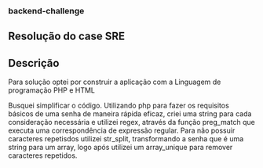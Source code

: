 ### backend-challenge
## Resolução do case SRE 

## Descrição

Para solução optei por construir a aplicação com a Linguagem de programação PHP e HTML 

Busquei simplificar o código.
Utilizando php para fazer os requisitos básicos de uma senha de maneira rápida  eficaz, criei uma string para cada consideração necessária e utilizei regex, através da função preg_match que executa uma correspondência de expressão regular.
Para não possuir caracteres repetisdos utilizei str_split, transformando a senha que é uma string para um array, logo após utilizei um array_unique para remover caracteres repetidos.

